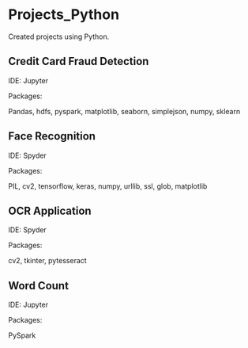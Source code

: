 # Projects_Python
Created projects using Python.
<h2>Credit Card Fraud Detection</h2>
<p>IDE: Jupyter</p>
<p>Packages:</p>
<p>Pandas, hdfs, pyspark, matplotlib, seaborn, simplejson, numpy, sklearn </p>
<h2>Face Recognition</h2>
<p>IDE: Spyder</p>
<p>Packages:</p>
<p>PIL, cv2, tensorflow, keras, numpy, urllib, ssl, glob, matplotlib</p>
<h2>OCR Application</h2>
<p>IDE: Spyder</p>
<p>Packages:</p>
<p>cv2, tkinter, pytesseract</p>
<h2>Word Count</h2>
<p>IDE: Jupyter</p>
<p>Packages:</p>
<p>PySpark</p>
